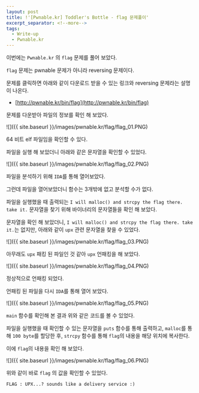```yaml
---
layout: post
title: !'[Pwnable.kr] Toddler's Bottle - flag 문제풀이'
excerpt_separator: <!--more-->
tags:
  - Write-up
  - Pwnable.kr
---
```


이번에는 `Pwnable.kr` 의 `flag` 문제를 풀어 보았다.  

`flag` 문제는 pwnable 문제가 아니라 reversing 문제이다.  

<!--more-->

문제를 클릭하면 아래와 같이 다운로드 받을 수 있는 링크와 reversing 문제라는 설명이 나온다.  

* [http://pwnable.kr/bin/flag](http://pwnable.kr/bin/flag)

문제를 다운받아 파일의 정보를 확인 해 보았다.  

![]({{ site.baseurl }}/images/pwnable.kr/flag/flag_01.PNG)

64 비트 elf 파일임을 확인할 수 있다.  

파일을 실행 해 보았더니 아래와 같은 문자열을 확인할 수 있었다.  

![]({{ site.baseurl }}/images/pwnable.kr/flag/flag_02.PNG)

파일을 분석하기 위해 `IDA`를 통해 열어보았다.  

그런데 파일을 열어보았더니 함수는 3개밖에 없고 분석할 수가 없다.  

파일을 실행했을 때 출력되는 `I will malloc() and strcpy the flag there. take it.` 문자열을 찾기 위해 바이너리의 문자열들을 확인 해 보았다.  

문자열을 확인 해 보았더니, `I will malloc() and strcpy the flag there. take it.`는 없지만, 아래와 같이 `upx` 관련 문자열을 찾을 수 있었다.  

![]({{ site.baseurl }}/images/pwnable.kr/flag/flag_03.PNG)

아무래도 `upx` 패킹 된 파일인 것 같아 `upx` 언패킹을 해 보았다.  

![]({{ site.baseurl }}/images/pwnable.kr/flag/flag_04.PNG)

정상적으로 언패킹 되었다.  

언패킹 된 파일을 다시 `IDA`를 통해 열어 보았다.  

![]({{ site.baseurl }}/images/pwnable.kr/flag/flag_05.PNG)

`main` 함수를 확인해 본 결과 위와 같은 코드를 볼 수 있었다.  

파일을 실행했을 때 확인할 수 있는 문자열을 `puts` 함수를 통해 출력하고, `malloc`를 통해 `100 byte`를 할당한 후, `strcpy` 함수를 통해 `flag`의 내용을 해당 위치에 복사한다.  

이에 `flag`의 내용을 확인 해 보았다.  

![]({{ site.baseurl }}/images/pwnable.kr/flag/flag_06.PNG)

위와 같이 바로 `flag` 의 값을 확인할 수 있었다.  

```
FLAG : UPX...? sounds like a delivery service :)
```
